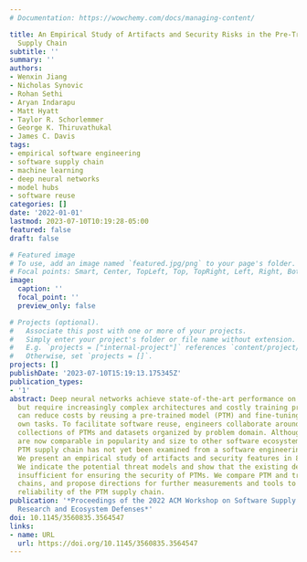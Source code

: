 ```yaml
---
# Documentation: https://wowchemy.com/docs/managing-content/

title: An Empirical Study of Artifacts and Security Risks in the Pre-Trained Model
  Supply Chain
subtitle: ''
summary: ''
authors:
- Wenxin Jiang
- Nicholas Synovic
- Rohan Sethi
- Aryan Indarapu
- Matt Hyatt
- Taylor R. Schorlemmer
- George K. Thiruvathukal
- James C. Davis
tags:
- empirical software engineering
- software supply chain
- machine learning
- deep neural networks
- model hubs
- software reuse
categories: []
date: '2022-01-01'
lastmod: 2023-07-10T10:19:28-05:00
featured: false
draft: false

# Featured image
# To use, add an image named `featured.jpg/png` to your page's folder.
# Focal points: Smart, Center, TopLeft, Top, TopRight, Left, Right, BottomLeft, Bottom, BottomRight.
image:
  caption: ''
  focal_point: ''
  preview_only: false

# Projects (optional).
#   Associate this post with one or more of your projects.
#   Simply enter your project's folder or file name without extension.
#   E.g. `projects = ["internal-project"]` references `content/project/deep-learning/index.md`.
#   Otherwise, set `projects = []`.
projects: []
publishDate: '2023-07-10T15:19:13.175345Z'
publication_types:
- '1'
abstract: Deep neural networks achieve state-of-the-art performance on many tasks,
  but require increasingly complex architectures and costly training procedures. Engineers
  can reduce costs by reusing a pre-trained model (PTM) and fine-tuning it for their
  own tasks. To facilitate software reuse, engineers collaborate around model hubs,
  collections of PTMs and datasets organized by problem domain. Although model hubs
  are now comparable in popularity and size to other software ecosystems, the associated
  PTM supply chain has not yet been examined from a software engineering perspective.
  We present an empirical study of artifacts and security features in 8 model hubs.
  We indicate the potential threat models and show that the existing defenses are
  insufficient for ensuring the security of PTMs. We compare PTM and traditional supply
  chains, and propose directions for further measurements and tools to increase the
  reliability of the PTM supply chain.
publication: '*Proceedings of the 2022 ACM Workshop on Software Supply Chain Offensive
  Research and Ecosystem Defenses*'
doi: 10.1145/3560835.3564547
links:
- name: URL
  url: https://doi.org/10.1145/3560835.3564547
---
```

